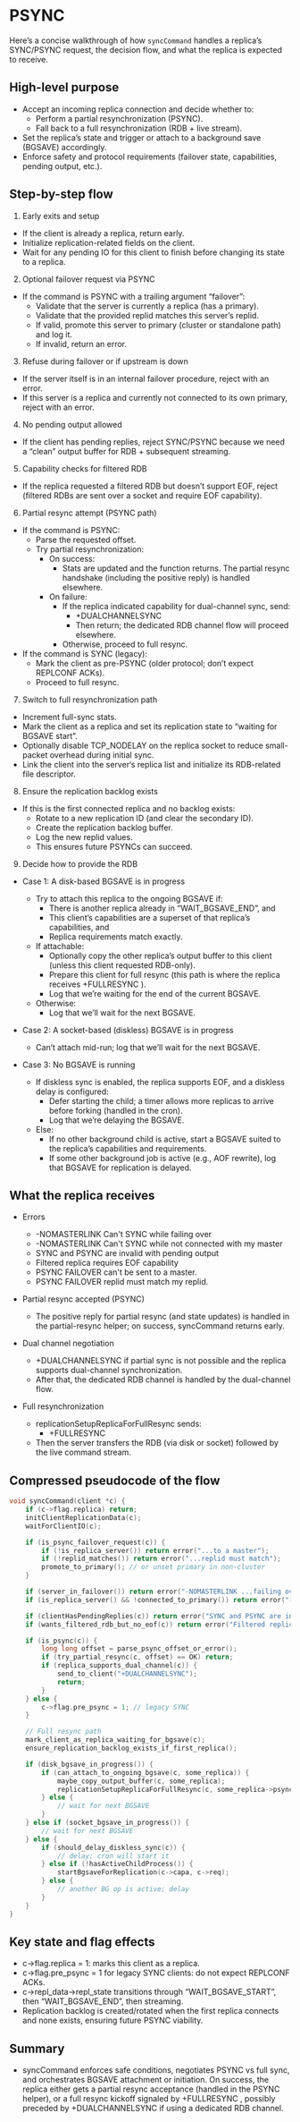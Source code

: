 # PSYNC

Here’s a concise walkthrough of how `syncCommand` handles a replica’s SYNC/PSYNC request, 
the decision flow, and what the replica is expected to receive.

## High-level purpose
- Accept an incoming replica connection and decide whether to:
    - Perform a partial resynchronization (PSYNC).
    - Fall back to a full resynchronization (RDB + live stream).
- Set the replica’s state and trigger or attach to a background save (BGSAVE) accordingly.
- Enforce safety and protocol requirements (failover state, capabilities, pending output, etc.).

## Step-by-step flow
1) Early exits and setup
- If the client is already a replica, return early.
- Initialize replication-related fields on the client.
- Wait for any pending IO for this client to finish before changing its state to a replica.

2) Optional failover request via PSYNC
- If the command is PSYNC with a trailing argument “failover”:
    - Validate that the server is currently a replica (has a primary).
    - Validate that the provided replid matches this server’s replid.
    - If valid, promote this server to primary (cluster or standalone path) and log it.
    - If invalid, return an error.

3) Refuse during failover or if upstream is down
- If the server itself is in an internal failover procedure, reject with an error.
- If this server is a replica and currently not connected to its own primary, reject with an error.

4) No pending output allowed
- If the client has pending replies, reject SYNC/PSYNC because we need a “clean” output buffer for RDB + subsequent streaming.

5) Capability checks for filtered RDB
- If the replica requested a filtered RDB but doesn’t support EOF, reject (filtered RDBs are sent over a socket and require EOF capability).

6) Partial resync attempt (PSYNC path)
- If the command is PSYNC:
    - Parse the requested offset.
    - Try partial resynchronization:
        - On success:
            - Stats are updated and the function returns. The partial resync handshake (including the positive reply) is handled elsewhere.
        - On failure:
            - If the replica indicated capability for dual-channel sync, send:
                - +DUALCHANNELSYNC
                - Then return; the dedicated RDB channel flow will proceed elsewhere.
            - Otherwise, proceed to full resync.
- If the command is SYNC (legacy):
    - Mark the client as pre-PSYNC (older protocol; don’t expect REPLCONF ACKs).
    - Proceed to full resync.

7) Switch to full resynchronization path
- Increment full-sync stats.
- Mark the client as a replica and set its replication state to “waiting for BGSAVE start”.
- Optionally disable TCP_NODELAY on the replica socket to reduce small-packet overhead during initial sync.
- Link the client into the server’s replica list and initialize its RDB-related file descriptor.

8) Ensure the replication backlog exists
- If this is the first connected replica and no backlog exists:
    - Rotate to a new replication ID (and clear the secondary ID).
    - Create the replication backlog buffer.
    - Log the new replid values.
    - This ensures future PSYNCs can succeed.

9) Decide how to provide the RDB
- Case 1: A disk-based BGSAVE is in progress
    - Try to attach this replica to the ongoing BGSAVE if:
        - There is another replica already in “WAIT_BGSAVE_END”, and
        - This client’s capabilities are a superset of that replica’s capabilities, and
        - Replica requirements match exactly.
    - If attachable:
        - Optionally copy the other replica’s output buffer to this client (unless this client requested RDB-only).
        - Prepare this client for full resync (this path is where the replica receives +FULLRESYNC <replid> <offset>).
        - Log that we’re waiting for the end of the current BGSAVE.
    - Otherwise:
        - Log that we’ll wait for the next BGSAVE.

- Case 2: A socket-based (diskless) BGSAVE is in progress
    - Can’t attach mid-run; log that we’ll wait for the next BGSAVE.

- Case 3: No BGSAVE is running
    - If diskless sync is enabled, the replica supports EOF, and a diskless delay is configured:
        - Defer starting the child; a timer allows more replicas to arrive before forking (handled in the cron).
        - Log that we’re delaying the BGSAVE.
    - Else:
        - If no other background child is active, start a BGSAVE suited to the replica’s capabilities and requirements.
        - If some other background job is active (e.g., AOF rewrite), log that BGSAVE for replication is delayed.

## What the replica receives
- Errors
    - -NOMASTERLINK Can't SYNC while failing over
    - -NOMASTERLINK Can't SYNC while not connected with my master
    - SYNC and PSYNC are invalid with pending output
    - Filtered replica requires EOF capability
    - PSYNC FAILOVER can't be sent to a master.
    - PSYNC FAILOVER replid must match my replid.

- Partial resync accepted (PSYNC)
    - The positive reply for partial resync (and state updates) is handled in the partial-resync helper; on success, syncCommand returns early.

- Dual channel negotiation
    - +DUALCHANNELSYNC if partial sync is not possible and the replica supports dual-channel synchronization.
    - After that, the dedicated RDB channel is handled by the dual-channel flow.

- Full resynchronization
    - replicationSetupReplicaForFullResync sends:
        - +FULLRESYNC <replid> <offset>
    - Then the server transfers the RDB (via disk or socket) followed by the live command stream.

## Compressed pseudocode of the flow

```c
void syncCommand(client *c) {
    if (c->flag.replica) return;
    initClientReplicationData(c);
    waitForClientIO(c);

    if (is_psync_failover_request(c)) {
        if (!is_replica_server()) return error("...to a master");
        if (!replid_matches()) return error("...replid must match");
        promote_to_primary(); // or unset primary in non-cluster
    }

    if (server_in_failover()) return error("-NOMASTERLINK ...failing over");
    if (is_replica_server() && !connected_to_primary()) return error("-NOMASTERLINK ...not connected");

    if (clientHasPendingReplies(c)) return error("SYNC and PSYNC are invalid with pending output");
    if (wants_filtered_rdb_but_no_eof(c)) return error("Filtered replica requires EOF capability");

    if (is_psync(c)) {
        long long offset = parse_psync_offset_or_error();
        if (try_partial_resync(c, offset) == OK) return;
        if (replica_supports_dual_channel(c)) {
            send_to_client("+DUALCHANNELSYNC");
            return;
        }
    } else {
        c->flag.pre_psync = 1; // legacy SYNC
    }

    // Full resync path
    mark_client_as_replica_waiting_for_bgsave(c);
    ensure_replication_backlog_exists_if_first_replica();

    if (disk_bgsave_in_progress()) {
        if (can_attach_to_ongoing_bgsave(c, some_replica)) {
            maybe_copy_output_buffer(c, some_replica);
            replicationSetupReplicaForFullResync(c, some_replica->psync_initial_offset); // sends +FULLRESYNC
        } else {
            // wait for next BGSAVE
        }
    } else if (socket_bgsave_in_progress()) {
        // wait for next BGSAVE
    } else {
        if (should_delay_diskless_sync(c)) {
            // delay; cron will start it
        } else if (!hasActiveChildProcess()) {
            startBgsaveForReplication(c->capa, c->req);
        } else {
            // another BG op is active; delay
        }
    }
}
```

## Key state and flag effects
- c->flag.replica = 1: marks this client as a replica.
- c->flag.pre_psync = 1 for legacy SYNC clients: do not expect REPLCONF ACKs.
- c->repl_data->repl_state transitions through “WAIT_BGSAVE_START”, then “WAIT_BGSAVE_END”, then streaming.
- Replication backlog is created/rotated when the first replica connects and none exists, ensuring future PSYNC viability.

## Summary
- syncCommand enforces safe conditions, negotiates PSYNC vs full sync, and orchestrates BGSAVE attachment or initiation. On success, the replica either gets a partial resync acceptance (handled in the PSYNC helper), or a full resync kickoff signaled by +FULLRESYNC <replid> <offset>, possibly preceded by +DUALCHANNELSYNC if using a dedicated RDB channel.